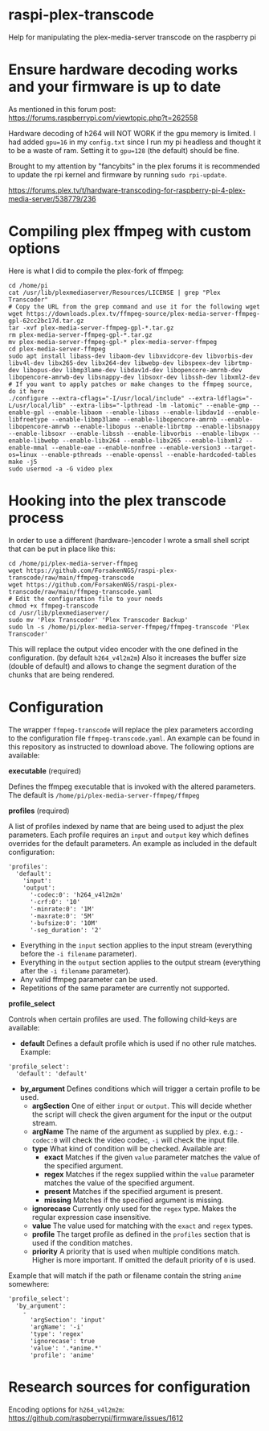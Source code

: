 # raspi-plex-transcode
Help for manipulating the plex-media-server transcode on the raspberry pi

# Ensure hardware decoding works and your firmware is up to date

As mentioned in this forum post: https://forums.raspberrypi.com/viewtopic.php?t=262558

Hardware decoding of h264 will NOT WORK if the gpu memory is limited. I had added `gpu=16` in my `config.txt` since I run my pi headless and thought it to be a waste of ram. Setting it to `gpu=128` (the default) should be fine.

Brought to my attention by "fancybits" in the plex forums it is recommended to update the rpi kernel and firmware by running `sudo rpi-update`.

https://forums.plex.tv/t/hardware-transcoding-for-raspberry-pi-4-plex-media-server/538779/236

# Compiling plex ffmpeg with custom options

Here is what I did to compile the plex-fork of ffmpeg:

```
cd /home/pi
cat /usr/lib/plexmediaserver/Resources/LICENSE | grep "Plex Transcoder"
# Copy the URL from the grep command and use it for the following wget
wget https://downloads.plex.tv/ffmpeg-source/plex-media-server-ffmpeg-gpl-62cc2bc17d.tar.gz
tar -xvf plex-media-server-ffmpeg-gpl-*.tar.gz
rm plex-media-server-ffmpeg-gpl-*.tar.gz
mv plex-media-server-ffmpeg-gpl-* plex-media-server-ffmpeg
cd plex-media-server-ffmpeg
sudo apt install libass-dev libaom-dev libxvidcore-dev libvorbis-dev libv4l-dev libx265-dev libx264-dev libwebp-dev libspeex-dev librtmp-dev libopus-dev libmp3lame-dev libdav1d-dev libopencore-amrnb-dev libopencore-amrwb-dev libsnappy-dev libsoxr-dev libssh-dev libxml2-dev
# If you want to apply patches or make changes to the ffmpeg source, do it here
./configure --extra-cflags="-I/usr/local/include" --extra-ldflags="-L/usr/local/lib" --extra-libs="-lpthread -lm -latomic" --enable-gmp --enable-gpl --enable-libaom --enable-libass --enable-libdav1d --enable-libfreetype --enable-libmp3lame --enable-libopencore-amrnb --enable-libopencore-amrwb --enable-libopus --enable-librtmp --enable-libsnappy --enable-libsoxr --enable-libssh --enable-libvorbis --enable-libvpx --enable-libwebp --enable-libx264 --enable-libx265 --enable-libxml2 --enable-mmal --enable-eae --enable-nonfree --enable-version3 --target-os=linux --enable-pthreads --enable-openssl --enable-hardcoded-tables
make -j5
sudo usermod -a -G video plex
```

# Hooking into the plex transcode process

In order to use a different (hardware-)encoder I wrote a small shell script that can be put in place like this:
```
cd /home/pi/plex-media-server-ffmpeg
wget https://github.com/ForsakenNGS/raspi-plex-transcode/raw/main/ffmpeg-transcode
wget https://github.com/ForsakenNGS/raspi-plex-transcode/raw/main/ffmpeg-transcode.yaml
# Edit the configuration file to your needs
chmod +x ffmpeg-transcode
cd /usr/lib/plexmediaserver/
sudo mv 'Plex Transcoder' 'Plex Transcoder Backup'
sudo ln -s /home/pi/plex-media-server-ffmpeg/ffmpeg-transcode 'Plex Transcoder'
```

This will replace the output video encoder with the one defined in the configuration. (by default `h264_v4l2m2m`)
Also it increases the buffer size (double of default) and allows to change the segment duration of the chunks that are being rendered.

# Configuration

The wrapper `ffmpeg-transcode` will replace the plex parameters according to the configuration file `ffmpeg-transcode.yaml`. An example can be found in this repository as instructed to download above. The following options are available:

**executable** (required)

Defines the ffmpeg executable that is invoked with the altered parameters. The default is `/home/pi/plex-media-server-ffmpeg/ffmpeg`

**profiles** (required)

A list of profiles indexed by name that are being used to adjust the plex parameters. Each profile requires an `input` and `output` key which defines overrides for the default parameters. An example as included in the default configuration:
```
'profiles':
  'default':
    'input':
    'output':
      '-codec:0': 'h264_v4l2m2m'
      '-crf:0': '10'
      '-minrate:0': '1M'
      '-maxrate:0': '5M'
      '-bufsize:0': '10M'
      '-seg_duration': '2'
```
- Everything in the `input` section applies to the input stream (everything before the `-i filename` parameter).
- Everything in the `output` section applies to the output stream (everything after the `-i filename` parameter).
- Any valid ffmpeg parameter can be used.
- Repetitions of the same parameter are currently not supported.

**profile_select**

Controls when certain profiles are used. The following child-keys are available:

- **default** Defines a default profile which is used if no other rule matches. Example:
```
'profile_select':
  'default': 'default'
```

- **by_argument** Defines conditions which will trigger a certain profile to be used.
  - **argSection** One of either `input` or `output`. This will decide whether the script will check the given argument for the input or the output stream.
  - **argName** The name of the argument as supplied by plex. e.g.: `-codec:0` will check the video codec, `-i` will check the input file.
  - **type** What kind of condition will be checked. Available are:
    - **exact** Matches if the given `value` parameter matches the value of the specified argument.
    - **regex** Matches if the regex supplied within the `value` parameter matches the value of the specified argument.
    - **present** Matches if the specified argument is present.
    - **missing** Matches if the specified argument is missing.
  - **ignorecase** Currently only used for the `regex` type. Makes the regular expression case insensitive.
  - **value** The value used for matching with the `exact` and `regex` types.
  - **profile** The target profile as defined in the `profiles` section that is used if the condition matches.
  - **priority** A priority that is used when multiple conditions match. Higher is more important. If omitted the default priority of `0` is used.

Example that will match if the path or filename contain the string `anime` somewhere:
```
'profile_select':
  'by_argument':
    -
      'argSection': 'input'
      'argName': '-i'
      'type': 'regex'
      'ignorecase': true
      'value': '.*anime.*'
      'profile': 'anime'
```

# Research sources for configuration

Encoding options for `h264_v4l2m2m`: https://github.com/raspberrypi/firmware/issues/1612
